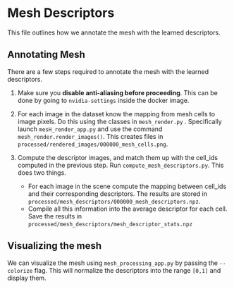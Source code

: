 # Mesh Descriptors

This file outlines how we annotate the mesh with the learned descriptors.

## Annotating Mesh

There are a few steps required to annotate the mesh with the learned descriptors.

1. Make sure you **disable anti-aliasing before proceeding**. This can be done by going to `nvidia-settings` inside the
docker image.

1. For each image in the dataset know the mapping from mesh cells to image pixels. Do this using the classes in `mesh_render.py`
. Specifically launch `mesH_render_app.py` and use the command `mesh_render.render_images()`. This creates files in
`processed/rendered_images/000000_mesh_cells.png`.

2. Compute the descriptor images, and match them up with the cell_ids computed in the previous step. Run
`compute_mesh_descriptors.py`. This does two things.
    - For each image in the scene compute the mapping between cell_ids and their corresponding descriptors. The results are 
  stored in `processed/mesh_descriptors/000000_mesh_descriptors.npz`.
    - Compile all this information into the average descriptor for each cell. Save the results in 
    `processed/mesh_descriptors/mesh_descriptor_stats.npz`
    

## Visualizing the mesh
We can visualize the mesh using `mesh_processing_app.py` by passing the `--colorize` flag. This will normalize the
descriptors into the range `[0,1]` and display them.
    
